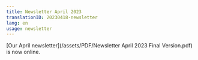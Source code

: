 ```yaml
---
title: Newsletter April 2023
translationID: 20230418-newsletter
lang: en
usage: newsletter
---
```

[Our April newsletter](/assets/PDF/Newsletter April 2023 Final Version.pdf) is now online.

